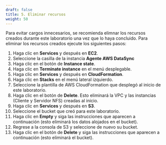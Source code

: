 ```yaml
---
draft: false
title: 5. Eliminar recursos
weight: 50
---
```

Para evitar cargos innecesarios, se recomienda elimnar los recursos creados durante este laboratorio una vez que lo haya concluido. Para eliminar los recursos creados ejecute los siguientes pasos:

1. Haga clic en **Services** y después en **EC2**.
2. Seleccione la casilla de la instancia **Agente AWS DataSync**
3. Haga clic en el botón de **Instance state**.
4. Haga clic en **Terminate instance** en el menú desplegable.
5. Haga clic en **Services** y después en **CloudFormation**.
6. Haga clic en **Stacks** en el menú lateral izquierdo.
7. Seleccione la plantilla de AWS CloudFormation que desplegó al inicio de este laboratorio.
8. Haga clic en el botón de **Delete**. Esto eliminará la VPC y las instancias (Cliente y Servidor NFS) creadas al inicio.
9. Haga clic en **Services** y después en **S3**.
10. Seleccione el bucket que creó para este laboratorio.
11. Haga clic en **Empty** y siga las instrucciones que aparecen a continuación (esto eliminará los datos alojados en el bucket).
12. Regrese a la consola de S3 y seleccione de nuevo su bucket.
13. Haga clic en el botón de **Delete** y siga las instrucciones que aparecen a continuación (esto eliminará el bucket).